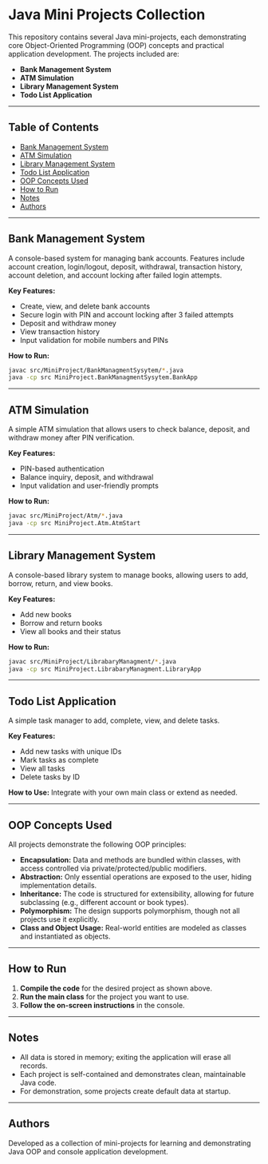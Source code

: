 
# Java Mini Projects Collection

This repository contains several Java mini-projects, each demonstrating core Object-Oriented Programming (OOP) concepts and practical application development. The projects included are:

- **Bank Management System**
- **ATM Simulation**
- **Library Management System**
- **Todo List Application**

---

## Table of Contents

- [Bank Management System](#bank-management-system)
- [ATM Simulation](#atm-simulation)
- [Library Management System](#library-management-system)
- [Todo List Application](#todo-list-application)
- [OOP Concepts Used](#oop-concepts-used)
- [How to Run](#how-to-run)
- [Notes](#notes)
- [Authors](#authors)

---

## Bank Management System

A console-based system for managing bank accounts. Features include account creation, login/logout, deposit, withdrawal, transaction history, account deletion, and account locking after failed login attempts.

**Key Features:**
- Create, view, and delete bank accounts
- Secure login with PIN and account locking after 3 failed attempts
- Deposit and withdraw money
- View transaction history
- Input validation for mobile numbers and PINs

**How to Run:**
```sh
javac src/MiniProject/BankManagmentSysytem/*.java
java -cp src MiniProject.BankManagmentSysytem.BankApp
```

---

## ATM Simulation

A simple ATM simulation that allows users to check balance, deposit, and withdraw money after PIN verification.

**Key Features:**
- PIN-based authentication
- Balance inquiry, deposit, and withdrawal
- Input validation and user-friendly prompts

**How to Run:**
```sh
javac src/MiniProject/Atm/*.java
java -cp src MiniProject.Atm.AtmStart
```

---

## Library Management System

A console-based library system to manage books, allowing users to add, borrow, return, and view books.

**Key Features:**
- Add new books
- Borrow and return books
- View all books and their status

**How to Run:**
```sh
javac src/MiniProject/LibrabaryManagment/*.java
java -cp src MiniProject.LibrabaryManagment.LibraryApp
```

---

## Todo List Application

A simple task manager to add, complete, view, and delete tasks.

**Key Features:**
- Add new tasks with unique IDs
- Mark tasks as complete
- View all tasks
- Delete tasks by ID

**How to Use:**
Integrate with your own main class or extend as needed.

---

## OOP Concepts Used

All projects demonstrate the following OOP principles:

- **Encapsulation:** Data and methods are bundled within classes, with access controlled via private/protected/public modifiers.
- **Abstraction:** Only essential operations are exposed to the user, hiding implementation details.
- **Inheritance:** The code is structured for extensibility, allowing for future subclassing (e.g., different account or book types).
- **Polymorphism:** The design supports polymorphism, though not all projects use it explicitly.
- **Class and Object Usage:** Real-world entities are modeled as classes and instantiated as objects.

---

## How to Run

1. **Compile the code** for the desired project as shown above.
2. **Run the main class** for the project you want to use.
3. **Follow the on-screen instructions** in the console.

---

## Notes

- All data is stored in memory; exiting the application will erase all records.
- Each project is self-contained and demonstrates clean, maintainable Java code.
- For demonstration, some projects create default data at startup.

---

## Authors

Developed as a collection of mini-projects for learning and demonstrating Java OOP and console application development.

